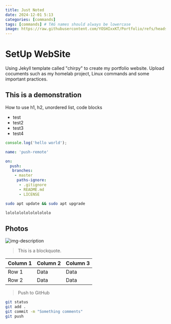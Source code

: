 ```yaml
---
title: Just Noted
date: 2024-12-01 5:13
categories: [commands]
tags: [commands] # TAG names should always be lowercase
image: https://raw.githubusercontent.com/YOSHIxxKT/Portfolio/refs/heads/main/images/images/kowalski-noted.jpg?token=GHSAT0AAAAAAC3HK5KFOXT7C5MOKY3YOG7KZ2P77GA
---
```


# SetUp WebSite

Using Jekyll template called "chirpy" to create my portfolio website. 
Upload cocuments such as my homelab project, Linux commands and some important practices.

## This is a demonstration

How to use h1, h2, unordered list, code blocks

* test
* test2
* test3
* test4

```javascript
console.log('hello world');
```

```yml
name: 'push-remote'

on: 
  push:
   branches:
    - master
     paths-ignore:
      - .gitignore
      - README.md
      - LICENSE
```

```bash
sudo apt update && sudo apt upgrade 
```
```powershell
lolololololololololo
```

## Photos

 ![img-description](assets/lib/images/IMG_2080.JPG)

> This is a blockquote.

| Column 1 | Column 2 | Column 3 |
|----------|----------|----------|
| Row 1    | Data     | Data     |
| Row 2    | Data     | Data     |


> Push to GitHub

```bash
git status
git add .
git commit -m "Something comments"
git push
```